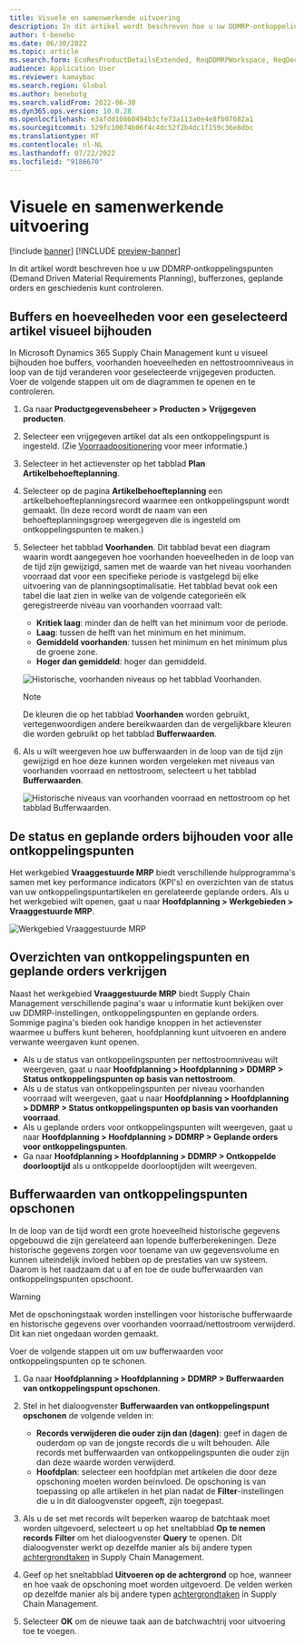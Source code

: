 ```yaml
---
title: Visuele en samenwerkende uitvoering
description: In dit artikel wordt beschreven hoe u uw DDMRP-ontkoppelingspunten (Demand Driven Material Requirements Planning), bufferzones, geplande orders en geschiedenis kunt controleren.
author: t-benebo
ms.date: 06/30/2022
ms.topic: article
ms.search.form: EcoResProductDetailsExtended, ReqDDMRPWorkspace, ReqDecouplingPointsStatusByNetFlow, ReqDecouplingPointStatusByOnHand, ReqPlannedOrderForm, ReqItemDecoupledLeadTime
audience: Application User
ms.reviewer: kamaybac
ms.search.region: Global
ms.author: benebotg
ms.search.validFrom: 2022-06-30
ms.dyn365.ops.version: 10.0.28
ms.openlocfilehash: e3afdd10860494b3cfe73a113a0e4e8fb07682a1
ms.sourcegitcommit: 529fc10074b06f4c4dc52f2b4dc1f159c36e8dbc
ms.translationtype: HT
ms.contentlocale: nl-NL
ms.lasthandoff: 07/22/2022
ms.locfileid: "9186670"
---
```

# <a name="visual-and-collaborative-execution"></a>Visuele en samenwerkende uitvoering

[!include [banner](../../includes/banner.md)]
[!INCLUDE [preview-banner](../../includes/preview-banner.md)]

In dit artikel wordt beschreven hoe u uw DDMRP-ontkoppelingspunten (Demand Driven Material Requirements Planning), bufferzones, geplande orders en geschiedenis kunt controleren.

## <a name="visually-track-buffers-and-quantities-for-a-selected-item"></a>Buffers en hoeveelheden voor een geselecteerd artikel visueel bijhouden

In Microsoft Dynamics 365 Supply Chain Management kunt u visueel bijhouden hoe buffers, voorhanden hoeveelheden en nettostroomniveaus in loop van de tijd veranderen voor geselecteerde vrijgegeven producten. Voer de volgende stappen uit om de diagrammen te openen en te controleren.

1. Ga naar **Productgegevensbeheer \> Producten \> Vrijgegeven producten**.
1. Selecteer een vrijgegeven artikel dat als een ontkoppelingspunt is ingesteld. (Zie [Voorraadpositionering](ddmrp-inventory-positioning.md) voor meer informatie.)
1. Selecteer in het actievenster op het tabblad **Plan** **Artikelbehoefteplanning**.
1. Selecteer op de pagina **Artikelbehoefteplanning** een artikelbehoefteplanningsrecord waarmee een ontkoppelingspunt wordt gemaakt. (In deze record wordt de naam van een behoefteplanningsgroep weergegeven die is ingesteld om ontkoppelingspunten te maken.)
1. Selecteer het tabblad **Voorhanden**. Dit tabblad bevat een diagram waarin wordt aangegeven hoe voorhanden hoeveelheden in de loop van de tijd zijn gewijzigd, samen met de waarde van het niveau voorhanden voorraad dat voor een specifieke periode is vastgelegd bij elke uitvoering van de planningsoptimalisatie. Het tabblad bevat ook een tabel die laat zien in welke van de volgende categorieën elk geregistreerde niveau van voorhanden voorraad valt:

    - **Kritiek laag**: minder dan de helft van het minimum voor de periode.
    - **Laag**: tussen de helft van het minimum en het minimum.
    - **Gemiddeld voorhanden**: tussen het minimum en het minimum plus de groene zone.
    - **Hoger dan gemiddeld**: hoger dan gemiddeld.

    ![Historische, voorhanden niveaus op het tabblad Voorhanden.](media/ddmrp-on-hand-graph.png "Historische, voorhanden niveaus op het tabblad Voorhanden")

    > [!NOTE]
    > De kleuren die op het tabblad **Voorhanden** worden gebruikt, vertegenwoordigen andere bereikwaarden dan de vergelijkbare kleuren die worden gebruikt op het tabblad **Bufferwaarden**.

1. Als u wilt weergeven hoe uw bufferwaarden in de loop van de tijd zijn gewijzigd en hoe deze kunnen worden vergeleken met niveaus van voorhanden voorraad en nettostroom, selecteert u het tabblad **Bufferwaarden**.

    ![Historische niveaus van voorhanden voorraad en nettostroom op het tabblad Bufferwaarden.](media/ddmrp-buffer-values-graph.png "Historische niveaus van voorhanden voorraad en nettostroom op het tabblad Bufferwaarden")

## <a name="track-the-status-and-planned-orders-for-all-decoupling-points"></a>De status en geplande orders bijhouden voor alle ontkoppelingspunten

Het werkgebied **Vraaggestuurde MRP** biedt verschillende hulpprogramma's samen met key performance indicators (KPI's) en overzichten van de status van uw ontkoppelingspuntartikelen en gerelateerde geplande orders. Als u het werkgebied wilt openen, gaat u naar **Hoofdplanning \> Werkgebieden \> Vraaggestuurde MRP**.

![Werkgebied Vraaggestuurde MRP](media/ddmrp-workspace.png "Werkgebied Vraaggestuurde MRP")

## <a name="get-overviews-of-decoupling-points-and-planned-orders"></a>Overzichten van ontkoppelingspunten en geplande orders verkrijgen

Naast het werkgebied **Vraaggestuurde MRP** biedt Supply Chain Management verschillende pagina's waar u informatie kunt bekijken over uw DDMRP-instellingen, ontkoppelingspunten en geplande orders. Sommige pagina's bieden ook handige knoppen in het actievenster waarmee u buffers kunt beheren, hoofdplanning kunt uitvoeren en andere verwante weergaven kunt openen.

- Als u de status van ontkoppelingspunten per nettostroomniveau wilt weergeven, gaat u naar **Hoofdplanning \> Hoofdplanning \> DDMRP \> Status ontkoppelingspunten op basis van nettostroom**.
- Als u de status van ontkoppelingspunten per niveau voorhanden voorraad wilt weergeven, gaat u naar **Hoofdplanning \> Hoofdplanning \> DDMRP \> Status ontkoppelingspunten op basis van voorhanden voorraad**.
- Als u geplande orders voor ontkoppelingspunten wilt weergeven, gaat u naar **Hoofdplanning \> Hoofdplanning \> DDMRP \> Geplande orders voor ontkoppelingspunten**.
- Ga naar **Hoofdplanning \> Hoofdplanning \> DDMRP \> Ontkoppelde doorlooptijd** als u ontkoppelde doorlooptijden wilt weergeven.

## <a name="clean-up-decoupling-point-buffer-values"></a>Bufferwaarden van ontkoppelingspunten opschonen

In de loop van de tijd wordt een grote hoeveelheid historische gegevens opgebouwd die zijn gerelateerd aan lopende bufferberekeningen. Deze historische gegevens zorgen voor toename van uw gegevensvolume en kunnen uiteindelijk invloed hebben op de prestaties van uw systeem. Daarom is het raadzaam dat u af en toe de oude bufferwaarden van ontkoppelingspunten opschoont.

> [!WARNING]
> Met de opschoningstaak worden instellingen voor historische bufferwaarde en historische gegevens over voorhanden voorraad/nettostroom verwijderd. Dit kan niet ongedaan worden gemaakt.

Voer de volgende stappen uit om uw bufferwaarden voor ontkoppelingspunten op te schonen.

1. Ga naar **Hoofdplanning \> Hoofdplanning \> DDMRP \> Bufferwaarden van ontkoppelingspunt opschonen**.
1. Stel in het dialoogvenster **Bufferwaarden van ontkoppelingspunt opschonen** de volgende velden in:

    - **Records verwijderen die ouder zijn dan (dagen)**: geef in dagen de ouderdom op van de jongste records die u wilt behouden. Alle records met bufferwaarden van ontkoppelingspunten die ouder zijn dan deze waarde worden verwijderd.
    - **Hoofdplan**: selecteer een hoofdplan met artikelen die door deze opschoning moeten worden beïnvloed. De opschoning is van toepassing op alle artikelen in het plan nadat de **Filter**-instellingen die u in dit dialoogvenster opgeeft, zijn toegepast.

1. Als u de set met records wilt beperken waarop de batchtaak moet worden uitgevoerd, selecteert u op het sneltabblad **Op te nemen records** **Filter** om het dialoogvenster **Query** te openen. Dit dialoogvenster werkt op dezelfde manier als bij andere typen [achtergrondtaken](../../../fin-ops-core/dev-itpro/sysadmin/batch-processing-overview.md) in Supply Chain Management.
1. Geef op het sneltabblad **Uitvoeren op de achtergrond** op hoe, wanneer en hoe vaak de opschoning moet worden uitgevoerd. De velden werken op dezelfde manier als bij andere typen [achtergrondtaken](../../../fin-ops-core/dev-itpro/sysadmin/batch-processing-overview.md) in Supply Chain Management.
1. Selecteer **OK** om de nieuwe taak aan de batchwachtrij voor uitvoering toe te voegen.
